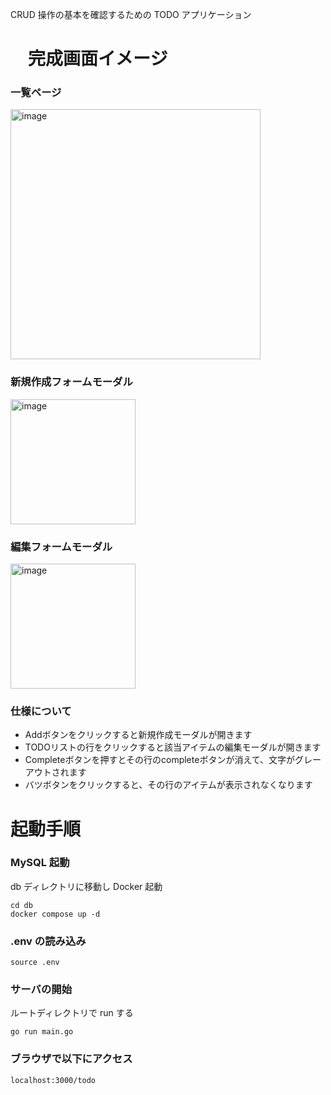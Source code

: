 CRUD 操作の基本を確認するための TODO アプリケーション

# 　完成画面イメージ
### 一覧ページ

<img width="400" alt="image" src="https://user-images.githubusercontent.com/44778704/216805058-d4ca1cc5-508a-4955-b1f5-78b4dc163941.png">

### 新規作成フォームモーダル

<img width="200" alt="image" src="https://user-images.githubusercontent.com/44778704/216805076-fd0dceee-0c28-4e45-bbee-e5f09896db1d.png">

### 編集フォームモーダル

<img width="200" alt="image" src="https://user-images.githubusercontent.com/44778704/216805107-466b12c1-4659-47e1-9172-61cbaeb3b0f1.png">

### 仕様について
- Addボタンをクリックすると新規作成モーダルが開きます
- TODOリストの行をクリックすると該当アイテムの編集モーダルが開きます
- Completeボタンを押すとその行のcompleteボタンが消えて、文字がグレーアウトされます
- バツボタンをクリックすると、その行のアイテムが表示されなくなります

# 起動手順
### MySQL 起動

db ディレクトリに移動し Docker 起動

```
cd db
docker compose up -d
```

### .env の読み込み

```
source .env
```

### サーバの開始

ルートディレクトリで run する

```
go run main.go
```

### ブラウザで以下にアクセス

```
localhost:3000/todo
```


